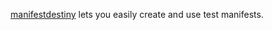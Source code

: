 [manifestdestiny](https://github.com/mozilla/mozbase/tree/manifestdestiny/manifestparser)
lets you easily create and use test manifests.
